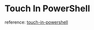 # Touch In PowerShell

reference: [touch-in-powershell](https://www.conradakunga.com/blog/touch-in-powershell/)